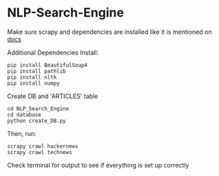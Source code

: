 # NLP-Search-Engine

Make sure scrapy and dependencies are installed like it is mentioned on <a href="https://doc.scrapy.org/en/latest/intro/install.html">docs</a>

Additional Dependencies Install:

```
pip install BeautifulSoup4
pip install pathlib
pip install nltk 
pip install numpy 
```

Create DB and 'ARTICLES' table
```
cd NLP_Search_Engine
cd database
python create_DB.py
```

Then, run:<br/>
```
scrapy crawl hackernews
scrapy crawl technews
```
Check terminal for output to see if everything is set up correctly <br/>

